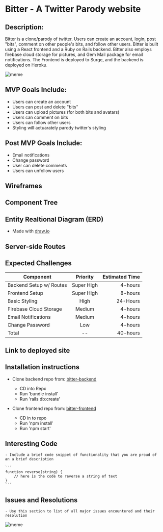 # Bitter - A Twitter Parody website

## Description:
Bitter is a clone/parody of twitter.  Users can create an account, login, post "bits", comment on other people's bits, and follow other users. Bitter is built using a React frontend and a Ruby on Rails backend.  Bitter also employs firebase cloud storage for pictures, and Gem Mail package for email notifications.  The Frontend is deployed to Surge, and the backend is deployed on Heroku.

![meme](https://media.giphy.com/media/k4ZItrTKDPnSU/giphy.gif)

## MVP Goals Include:
 - Users can create an account
 - Users can post and delete "bits"
 - Users can upload pictures (for both bits and avatars)
 - Users can comment on bits
 - Users can follow other users
 - Styling will actuarately parody twitter's styling
 
 ## Post MVP Goals Include:
 - Email notifications
 - Change password
 - User can delete comments
 - Users can unfollow users
 
 ## Wireframes
 
 ## Component Tree
 
 ## Entity Realtional Diagram (ERD)
	
- Made with [draw.io](https://www.draw.io/)

 ## Server-side Routes
 
 ## Expected Challenges

| Component        | Priority  | Estimated Time |
| ----------------------- | :--------: |  -----------: |
| Backend Setup w/ Routes | Super High | 4-hours|
| Frontend Setup | Super High | 8-hours|
| Basic Styling | High | 24-Hours|
| Firebase Cloud Storage | Medium | 4-hours|
| Email Notifications | Medium | 4-hours|
| Change Password | Low | 4-hours|
| Total |  --  | 40-hours|

## Link to deployed site

## Installation instructions
- Clone backend repo from:  [bitter-backend](https://www.lucidchart.com/)
   - CD into Repo
   - Run 'bundle install'
   - Run 'rails db:create'
   
- Clone frontend repo from:  [bitter-frontend](https://www.lucidchart.com/)
   - CD in to repo
   - Run 'npm install'
   - Run 'npm start'

 ## Interesting Code 
	- Include a brief code snippet of functionality that you are proud of an a brief description  

	```
	function reverse(string) {
		// here is the code to reverse a string of text
	}
	```
  
 ## Issues and Resolutions
	- Use this section to list of all major issues encountered and their resolution

  ![meme](https://media.giphy.com/media/10ONuT5STdCiRy/giphy.gif)
